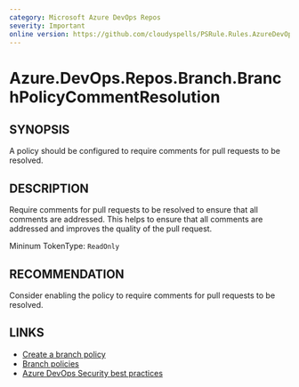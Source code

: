 ```yaml
---
category: Microsoft Azure DevOps Repos
severity: Important
online version: https://github.com/cloudyspells/PSRule.Rules.AzureDevOps/blob/main/src/PSRule.Rules.AzureDevOps/en/Azure.DevOps.Repos.Branch.BranchPolicyCommentResolution.md
---
```


# Azure.DevOps.Repos.Branch.BranchPolicyCommentResolution

## SYNOPSIS

A policy should be configured to require comments for pull requests to be
resolved.

## DESCRIPTION

Require comments for pull requests to be resolved to ensure that all comments are addressed. This helps to ensure that all comments are addressed and improves the quality of the pull request.

Mininum TokenType: `ReadOnly`

## RECOMMENDATION

Consider enabling the policy to require comments for pull requests to be resolved.

## LINKS

- [Create a branch policy](https://docs.microsoft.com/en-us/azure/devops/repos/git/branch-policies?view=azure-devops)
- [Branch policies](https://docs.microsoft.com/en-us/azure/devops/repos/git/branch-policies-overview?view=azure-devops)
- [Azure DevOps Security best practices](https://docs.microsoft.com/en-us/azure/devops/user-guide/security-best-practices?view=azure-devops#repositories-and-branches)
